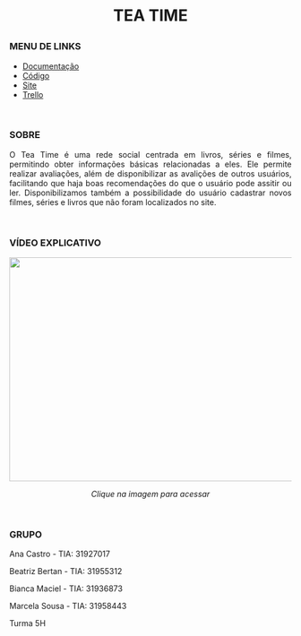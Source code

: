 # <p align="center">TEA TIME</p>

### MENU DE LINKS
<ul>
<li>
<a href="https://github.com/Marcelaxz/2BMA/tree/main/Documentos"> Documentação </a>
</li>
<li>
<a href = "https://github.com/Marcelaxz/2BMA/tree/main/tea-time"> Código </a>
</li>
<li>
<a href="https://tea-timee.vercel.app/"> Site </a>
</li>
<li>
<a href="https://trello.com/b/3LaEVe20/projeto-pr%C3%A1tica-profissional-em-ads"> Trello </a>
</li>
</ul>

<br/>

### SOBRE
<p align="justify">
O Tea Time é uma rede social centrada em livros, séries e filmes, permitindo obter informações básicas relacionadas a eles. Ele permite realizar avaliações, além de disponibilizar as avalições de outros usuários, facilitando que haja boas recomendações do que o usuário pode assitir ou ler. Disponibilizamos também a possibilidade do usuário cadastrar novos filmes, séries e livros que não foram localizados no site.
</p>

<br/>

### VÍDEO EXPLICATIVO
<a href="https://www.youtube.com/watch?v=sYopBRKjSaw&ab_channel=Beatriz" title="Projeto Tea Time"><p align="center"><img src="https://miro.medium.com/max/2760/1*mDuAvJM9_B_IDlfYiQ2P8Q.png" width="600px" height="400px" align="center"></p></a>
 <p align="center"> <i> Clique na imagem para acessar </i> </p>

<br/>

### GRUPO
<p>Ana Castro - TIA: 31927017 </p>
<p>Beatriz Bertan - TIA: 31955312</p>
<p>Bianca Maciel - TIA: 31936873</p>
<p>Marcela Sousa - TIA: 31958443</p>
<p>Turma 5H</p>
